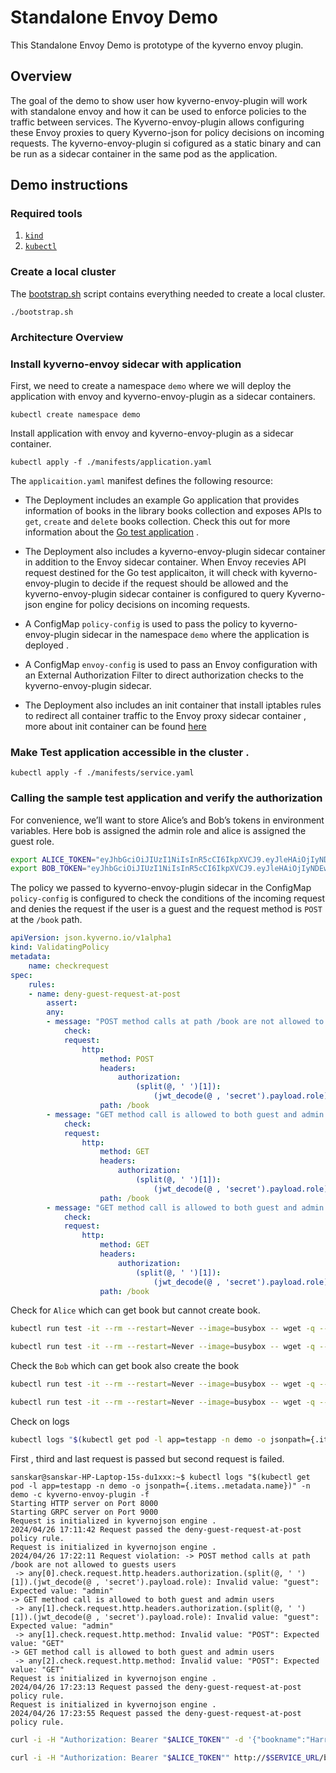 # Standalone Envoy Demo 

This Standalone Envoy Demo is prototype of the kyverno envoy plugin.

## Overview 

The goal of the demo to show user how kyverno-envoy-plugin will work with standalone envoy and how it can be used to enforce policies to the traffic between services. The Kyverno-envoy-plugin allows configuring these Envoy proxies to query Kyverno-json for policy decisions on incoming requests. The kyverno-envoy-plugin si cofigured as a static binary and can be run as a sidecar container in the same pod as the application.

## Demo instructions

### Required tools

1. [`kind`](https://kind.sigs.k8s.io/)
1. [`kubectl`](https://kubernetes.io/docs/tasks/tools/install-kubectl/)


### Create a local cluster

The [bootstrap.sh](bootstrap.sh) script contains everything needed to create a local cluster.

```console
./bootstrap.sh
```
### Architecture Overview 

### Install kyverno-envoy sidecar with application 

First, we need to create a namespace `demo` where we will deploy the application with envoy and kyverno-envoy-plugin as a sidecar containers.
 
```console
kubectl create namespace demo
```

Install application with envoy and kyverno-envoy-plugin as a sidecar container.

```console
kubectl apply -f ./manifests/application.yaml
```
The `applicaition.yaml` manifest defines the following resource:

- The Deployment includes an example Go application that provides information of books in the library books collection and exposes APIs to `get`, `create` and `delete` books collection. Check this out for more information about the [Go test application](https://github.com/Sanskarzz/kyverno-envoy-demos/tree/main/test-application) . 

- The Deployment also includes a kyverno-envoy-plugin sidecar container in addition to the Envoy sidecar container. When Envoy recevies API request destined for the Go test applicaiton, it will check with kyverno-envoy-plugin to decide if the request should be allowed and the kyverno-envoy-plugin sidecar container is configured to query Kyverno-json engine for policy decisions on incoming requests.

- A ConfigMap `policy-config` is used to pass the policy to kyverno-envoy-plugin sidecar in the namespace `demo` where the application is deployed .

- A ConfigMap `envoy-config` is used to pass an Envoy configuration with an External Authorization Filter to direct authorization checks to the kyverno-envoy-plugin sidecar. 

- The Deployment also includes an init container that install iptables rules to redirect all container traffic to the Envoy proxy sidecar container , more about init container can be found [here](./envoy_iptables)

### Make Test application accessible in the cluster .

```console 
kubectl apply -f ./manifests/service.yaml
```

### Calling the sample test application and verify the authorization 

For convenience, we’ll want to store Alice’s and Bob’s tokens in environment variables. Here bob is assigned the admin role and alice is assigned the guest role.

```bash 
export ALICE_TOKEN="eyJhbGciOiJIUzI1NiIsInR5cCI6IkpXVCJ9.eyJleHAiOjIyNDEwODE1MzksIm5iZiI6MTUxNDg1MTEzOSwicm9sZSI6Imd1ZXN0Iiwic3ViIjoiWVd4cFkyVT0ifQ.ja1bgvIt47393ba_WbSBm35NrUhdxM4mOVQN8iXz8lk"
export BOB_TOKEN="eyJhbGciOiJIUzI1NiIsInR5cCI6IkpXVCJ9.eyJleHAiOjIyNDEwODE1MzksIm5iZiI6MTUxNDg1MTEzOSwicm9sZSI6ImFkbWluIiwic3ViIjoiWVd4cFkyVT0ifQ.veMeVDYlulTdieeX-jxFZ_tCmqQ_K8rwx2OktUHv5Z0"
```

The policy we passed to kyverno-envoy-plugin sidecar in the ConfigMap `policy-config` is configured to check the conditions of the incoming request and denies the request if the user is a guest and the request method is `POST` at the `/book` path.

```yaml
apiVersion: json.kyverno.io/v1alpha1
kind: ValidatingPolicy
metadata:
    name: checkrequest
spec:
    rules:
    - name: deny-guest-request-at-post
        assert:
        any:
        - message: "POST method calls at path /book are not allowed to guests users"
            check:
            request:
                http:
                    method: POST
                    headers:
                        authorization:
                            (split(@, ' ')[1]):
                                (jwt_decode(@ , 'secret').payload.role): admin
                    path: /book                             
        - message: "GET method call is allowed to both guest and admin users"
            check:
            request:
                http:
                    method: GET
                    headers:
                        authorization:
                            (split(@, ' ')[1]):
                                (jwt_decode(@ , 'secret').payload.role): admin
                    path: /book 
        - message: "GET method call is allowed to both guest and admin users"
            check:
            request:
                http:
                    method: GET
                    headers:
                        authorization:
                            (split(@, ' ')[1]):
                                (jwt_decode(@ , 'secret').payload.role): guest
                    path: /book               
```

Check for `Alice` which can get book but cannot create book.

```bash
kubectl run test -it --rm --restart=Never --image=busybox -- wget -q --header="authorization: Bearer "$ALICE_TOKEN"" --output-document - testapp.demo.svc.cluster.local:8080/book
```
```bash
kubectl run test -it --rm --restart=Never --image=busybox -- wget -q --header="authorization: Bearer "$ALICE_TOKEN"" --post-data='{"bookname":"Harry Potter", "author":"J.K. Rowling"}' --output-document - testapp.demo.svc.cluster.local:8080/book
```
Check the `Bob` which can get book also create the book 

```bash
kubectl run test -it --rm --restart=Never --image=busybox -- wget -q --header="authorization: Bearer "$BOB_TOKEN"" --output-document - testapp.demo.svc.cluster.local:8080/book
```

```bash
kubectl run test -it --rm --restart=Never --image=busybox -- wget -q --header="authorization: Bearer "$BOB_TOKEN"" --post-data='{"bookname":"Harry Potter", "author":"J.K. Rowling"}' --output-document - testapp.demo.svc.cluster.local:8080/book
```

Check on logs 
```bash
kubectl logs "$(kubectl get pod -l app=testapp -n demo -o jsonpath={.items..metadata.name})" -n demo -c kyverno-envoy-plugin -f
```
First , third and last request is passed but second request is failed.

```console 
sanskar@sanskar-HP-Laptop-15s-du1xxx:~$ kubectl logs "$(kubectl get pod -l app=testapp -n demo -o jsonpath={.items..metadata.name})" -n demo -c kyverno-envoy-plugin -f
Starting HTTP server on Port 8000
Starting GRPC server on Port 9000
Request is initialized in kyvernojson engine .
2024/04/26 17:11:42 Request passed the deny-guest-request-at-post policy rule.
Request is initialized in kyvernojson engine .
2024/04/26 17:22:11 Request violation: -> POST method calls at path /book are not allowed to guests users
 -> any[0].check.request.http.headers.authorization.(split(@, ' ')[1]).(jwt_decode(@ , 'secret').payload.role): Invalid value: "guest": Expected value: "admin"
-> GET method call is allowed to both guest and admin users
 -> any[1].check.request.http.headers.authorization.(split(@, ' ')[1]).(jwt_decode(@ , 'secret').payload.role): Invalid value: "guest": Expected value: "admin"
 -> any[1].check.request.http.method: Invalid value: "POST": Expected value: "GET"
-> GET method call is allowed to both guest and admin users
 -> any[2].check.request.http.method: Invalid value: "POST": Expected value: "GET"
Request is initialized in kyvernojson engine .
2024/04/26 17:23:13 Request passed the deny-guest-request-at-post policy rule.
Request is initialized in kyvernojson engine .
2024/04/26 17:23:55 Request passed the deny-guest-request-at-post policy rule.
```


```bash
curl -i -H "Authorization: Bearer "$ALICE_TOKEN"" -d '{"bookname":"Harry Potter", "author":"J.K. Rowling"}' -H "Content-Type: application/json" -X POST http://$SERVICE_URL/book
```

```bash
curl -i -H "Authorization: Bearer "$ALICE_TOKEN"" http://$SERVICE_URL/book
```